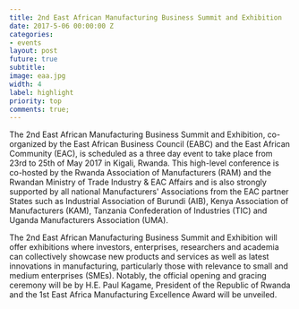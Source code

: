 ```yaml
---
title: 2nd East African Manufacturing Business Summit and Exhibition
date: 2017-5-06 00:00:00 Z
categories:
- events
layout: post
future: true
subtitle:
image: eaa.jpg
width: 4
label: highlight
priority: top
comments: true;
---
```


The 2nd East African Manufacturing Business Summit and Exhibition, co-organized by the East African Business Council (EABC) and the East African Community (EAC), is scheduled as a three day event to take place from 23rd to 25th of May 2017 in Kigali, Rwanda. This high-level conference is co-hosted by the Rwanda Association of Manufacturers (RAM) and the Rwandan Ministry of Trade Industry & EAC Affairs and is also strongly supported by all national Manufacturers' Associations from the EAC partner States such as Industrial Association of Burundi (AIB), Kenya Association of Manufacturers (KAM), Tanzania Confederation of Industries (TIC) and Uganda Manufacturers Association (UMA).

The 2nd East African Manufacturing Business Summit and Exhibition will offer exhibitions where investors, enterprises, researchers and academia can collectively showcase new products and services as well as latest innovations in manufacturing, particularly those with relevance to small and medium enterprises (SMEs). Notably, the official opening and gracing ceremony will be by H.E. Paul Kagame, President of the Republic of Rwanda and the 1st East Africa Manufacturing Excellence Award will be unveiled.
